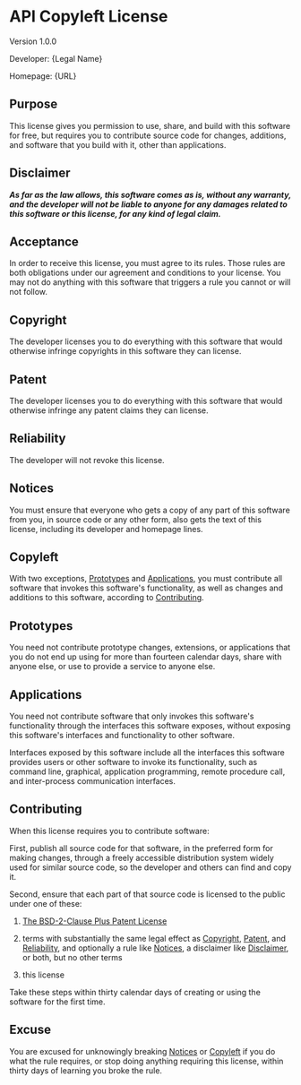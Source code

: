 # API Copyleft License

Version 1.0.0

Developer: {Legal Name}

<!-- The developer could be an individual, but more likely a legal entity. -->

Homepage: {URL}

<!-- Inspired by the "Source Code" notice line at the top of Parity.  Developers have been confused about what to put in the Source Code line.  Homepage and a URL placeholder should clear things up. -->

## Purpose

<!-- See https://writing.kemitchell.com/2019/01/10/Discipline-Stated-Purpose.html -->

This license gives you permission to use, share, and build with this software for free, but requires you to contribute source code for changes, additions, and software that you build with it, other than applications.

<!-- Compare Parity, which does not make any permissive allowance for applications integrating the software being licensed: "This license lets you use and share this software for free, as long as you contribute software you make with it." -->

## Disclaimer

***As far as the law allows, this software comes as is, without any warranty, and the developer will not be liable to anyone for any damages related to this software or this license, for any kind of legal claim.***

<!-- Plain text renderings of the license should use symbols, like asterisks, rather than ALL CAPS, for conspicuity. -->

## Acceptance

In order to receive this license, you must agree to its rules.  Those rules are both obligations under our agreement and conditions to your license.  You may not do anything with this software that triggers a rule you cannot or will not follow.

<!-- Because the license puts significant obligations on the licensee, we need to dispel confusion about legal characterization and remedies. To head off wasteful arguments in uncharted legal territory, expressly recite both contract and license.  The terms alone cannot establish contract. But in the likely event that facts do, clarify the consequences. -->

<!-- The final sentence goes to impossibility and frustration.  It may not be necessary, but we'd all better avoid the argument. -->

## Copyright

The developer licenses you to do everything with this software that would otherwise infringe copyrights in this software they can license.

## Patent

The developer licenses you to do everything with this software that would otherwise infringe any patent claims they can license.

<!-- Note the absence of any scope restriction, like Apache 2.0's limit to patents readings on the version to which someone contributed. First, that kind of scope language isn't particularly assuring.  It's often unclear how to tell what patents get covered, even with revision control data to hand.  Second, the primary use case for this license is entity licensors, who can do a single outbound patent analysis.  -->

<!-- Note that Contributing requires a strong patent grant. -->

## Reliability

The developer will not revoke this license.

<!-- Express irrevocability.  Note that headings are _not_ disclaimed, and Reliance evokes the relevant legal concept. -->

## Notices

You must ensure that everyone who gets a copy of any part of this software from you, in source code or any other form, also gets the text of this license, including its developer and homepage lines.

<!-- An orthodox open source style attribution condition. -->

## Copyleft

With two exceptions, [Prototypes](#prototypes) and [Applications](#applications), you must contribute all software that invokes this software's functionality, as well as changes and additions to this software, according to [Contributing](#contributing).

<!-- Compare MongoDB's statements on AGPLv3 https://www.mongodb.com/blog/post/the-agpl and SSPLv1 https://www.mongodb.com/licensing/server-side-public-license/faq#implications -->

## Prototypes

You need not contribute prototype changes, extensions, or applications that you do not end up using for more than fourteen calendar days, share with anyone else, or use to provide a service to anyone else.

<!-- See https://github.com/kemitchell/shared-component-license/issues/15 -->

## Applications

You need not contribute software that only invokes this software's functionality through the interfaces this software exposes, without exposing this software's interfaces and functionality to other software.

Interfaces exposed by this software include all the interfaces this software provides users or other software to invoke its functionality, such as command line, graphical, application programming, remote procedure call, and inter-process communication interfaces.

## Contributing

When this license requires you to contribute software:

<!-- This language functions like a defined term, without falling back on lawyerly conventions that alienate non-lawyer readers. -->

First, publish all source code for that software, in the preferred form for making changes, through a freely accessible distribution system widely used for similar source code, so the developer and others can find and copy it.

<!-- FSF has objected to licenses that require sending code back to the licensor specifically. -->

<!-- On criterion 10 of the Open Source Definition, see https://writing.kemitchell.com/2018/11/05/OSD-Copyleft-Regulation.html#technology-neutrality -->

Second, ensure that each part of that source code is licensed to the public under one of these:

1.  [The BSD-2-Clause Plus Patent License](https://spdx.org/licenses/BSD-2-Clause-Patent.html)

2.  terms with substantially the same legal effect as [Copyright](#copyright), [Patent](#patent), and [Reliability](#reliability), and optionally a rule like [Notices](#notices), a disclaimer like [Disclaimer](#disclaimer), or both, but no other terms

3.  this license

<!-- Note that criterion 3 of the Open Source Definition requires permitting licensing on the same terms: https://writing.kemitchell.com/2018/11/05/OSD-Copyleft-Regulation.html#allow-the-same-terms-for-derived-works -->

<!-- Note that BSD-2-Clause-Patent's patent grant follows Apache 2.0's approach to scope. -->

Take these steps within thirty calendar days of creating or using the software for the first time.

## Excuse

You are excused for unknowingly breaking [Notices](#notices) or [Copyleft](#copyleft) if you do what the rule requires, or stop doing anything requiring this license, within thirty days of learning you broke the rule.

<!-- This language permits multiple excuses, so long as the rule breaker doesn't know about their breach on account of factual circumstances, rather than ignorance of the license terms.  First notice of any violation will make a licensee aware of the license terms. -->
